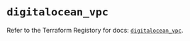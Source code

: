 # `digitalocean_vpc`

Refer to the Terraform Registory for docs: [`digitalocean_vpc`](https://registry.terraform.io/providers/digitalocean/digitalocean/2.29.0/docs/resources/vpc).
